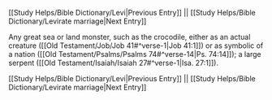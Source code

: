 [[Study Helps/Bible Dictionary/Levi|Previous Entry]]  ||  [[Study Helps/Bible Dictionary/Levirate marriage|Next Entry]]

 Any great sea or land monster, such as the crocodile, either as an actual creature ([[Old Testament/Job/Job 41#^verse-1|Job 41:1]]) or as symbolic of a nation ([[Old Testament/Psalms/Psalms 74#^verse-14|Ps. 74:14]]); a large serpent ([[Old Testament/Isaiah/Isaiah 27#^verse-1|Isa. 27:1]]).

[[Study Helps/Bible Dictionary/Levi|Previous Entry]]  ||  [[Study Helps/Bible Dictionary/Levirate marriage|Next Entry]]